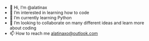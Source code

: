- 👋 Hi, I’m @alatinax
- 👀 I’m interested in learning how to code
- 🌱 I’m currently learning Python
- 💞️ I’m looking to collaborate on many different ideas and learn more about coding
- 📫 How to reach me alatinaxo@outlook.com
